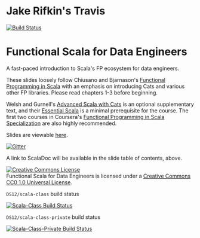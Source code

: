 # Jake Rifkin's Travis
[![Build Status](https://travis-ci.org/jrifkin/scala-class.svg?branch=master)](https://travis-ci.org/jrifkin/scala-class)

# Functional Scala for Data Engineers

A fast-paced introduction to Scala's FP ecosystem for data engineers. 

These slides loosely follow Chiusano and Bjarnason's [Functional Programming in Scala](https://www.manning.com/books/functional-programming-in-scala) with an emphasis on introducing Cats and various other FP libraries. Please read chapters 1-3 before beginning.

Welsh and Gurnell's [Advanced Scala with Cats](http://underscore.io/books/advanced-scala/) is an optional supplementary text, and their [Essential Scala](http://underscore.io/books/essential-scala/) is a minimal prerequisite for the course. The first two courses in Coursera's [Functional Programming in Scala Specialization](https://www.coursera.org/specializations/scala) are also highly recommended. 

Slides are viewable [here](http://DS12.github.io/scala-class).

[![Gitter](https://img.shields.io/gitter/room/nwjs/nw.js.svg?maxAge=2592000)](https://gitter.im/ds12/lobby)

A link to ScalaDoc will be available in the slide table of contents, above.

<a rel="license" href="http://creativecommons.org/licenses/by-nc-sa/3.0/deed.en_US"><img alt="Creative Commons License" style="border-width:0" src="http://i.creativecommons.org/l/by-nc-sa/3.0/88x31.png" /></a><br /><span xmlns:dct="http://purl.org/dc/terms/" property="dct:title">Functional Scala for Data Engineers</span> is licensed under a <a rel="license" href="https://creativecommons.org/publicdomain/zero/1.0/">Creative Commons CC0 1.0 Universal License</a>.


`DS12/scala-class` build status

[![Scala-Class Build Status](https://travis-ci.org/DS12/scala-class.svg?branch=master)](https://travis-ci.org/DS12/scala-class)

`DS12/scala-class-private` build status

[![Scala-Class-Private Build Status](https://travis-ci.com/DS12/scala-class-private.svg?token=jyR81STLm55Uqgud7sk1&branch=master)](https://travis-ci.com/DS12/scala-class-private)
